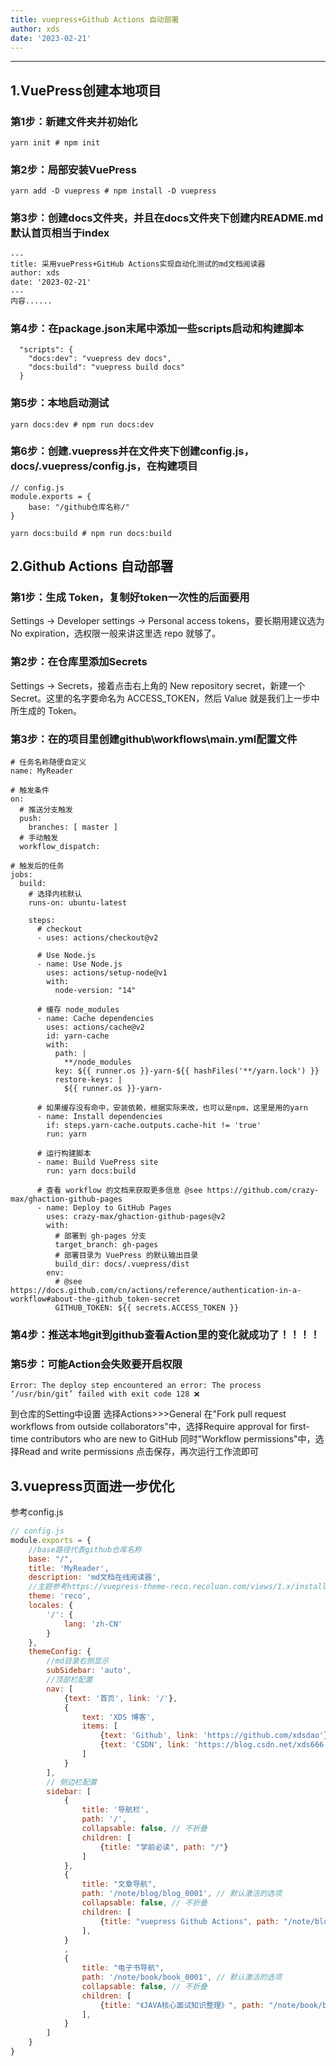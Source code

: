 ```yaml
---
title: vuepress+Github Actions 自动部署
author: xds
date: '2023-02-21'
---
```

------

## 1.VuePress创建本地项目

### 第1步：新建文件夹并初始化
```shell
yarn init # npm init
```
### 第2步：局部安装VuePress
```shell
yarn add -D vuepress # npm install -D vuepress
```
### 第3步：创建docs文件夹，并且在docs文件夹下创建内README.md默认首页相当于index
```txt
---
title: 采用vuePress+GitHub Actions实现自动化测试的md文档阅读器
author: xds
date: '2023-02-21'
---
内容......
```
### 第4步：在package.json末尾中添加一些scripts启动和构建脚本
```shell
  "scripts": {
    "docs:dev": "vuepress dev docs",
    "docs:build": "vuepress build docs"
  }
```
### 第5步：本地启动测试
```shell
yarn docs:dev # npm run docs:dev
```
### 第6步：创建.vuepress并在文件夹下创建config.js，docs/.vuepress/config.js，在构建项目
```shell
// config.js
module.exports = {
    base: "/github仓库名称/"
}
```
```shell
yarn docs:build # npm run docs:build
```
## 2.Github Actions 自动部署

### 第1步：生成 Token，复制好token一次性的后面要用
Settings -> Developer settings -> Personal access tokens，要长期用建议选为 No expiration，选权限一般来讲这里选 repo 就够了。
### 第2步：在仓库里添加Secrets
Settings -> Secrets，接着点击右上角的 New repository secret，新建一个 Secret。这里的名字要命名为 ACCESS_TOKEN，然后 Value 就是我们上一步中所生成的 Token。
### 第3步：在的项目里创建github\workflows\main.yml配置文件
```shell
# 任务名称随便自定义
name: MyReader

# 触发条件
on:
  # 推送分支触发
  push:
    branches: [ master ]
  # 手动触发
  workflow_dispatch:

# 触发后的任务
jobs:
  build:
    # 选择内核默认
    runs-on: ubuntu-latest

    steps:
      # checkout
      - uses: actions/checkout@v2

      # Use Node.js
      - name: Use Node.js
        uses: actions/setup-node@v1
        with:
          node-version: "14"

      # 缓存 node_modules
      - name: Cache dependencies
        uses: actions/cache@v2
        id: yarn-cache
        with:
          path: |
            **/node_modules
          key: ${{ runner.os }}-yarn-${{ hashFiles('**/yarn.lock') }}
          restore-keys: |
            ${{ runner.os }}-yarn-

      # 如果缓存没有命中，安装依赖，根据实际来改，也可以是npm，这里是用的yarn
      - name: Install dependencies
        if: steps.yarn-cache.outputs.cache-hit != 'true'
        run: yarn

      # 运行构建脚本
      - name: Build VuePress site
        run: yarn docs:build

      # 查看 workflow 的文档来获取更多信息 @see https://github.com/crazy-max/ghaction-github-pages
      - name: Deploy to GitHub Pages
        uses: crazy-max/ghaction-github-pages@v2
        with:
          # 部署到 gh-pages 分支
          target_branch: gh-pages
          # 部署目录为 VuePress 的默认输出目录
          build_dir: docs/.vuepress/dist
        env:
          # @see https://docs.github.com/cn/actions/reference/authentication-in-a-workflow#about-the-github_token-secret
          GITHUB_TOKEN: ${{ secrets.ACCESS_TOKEN }}
```
### 第4步：推送本地git到github查看Action里的变化就成功了！！！！
### 第5步：可能Action会失败要开启权限
```shell
Error: The deploy step encountered an error: The process ‘/usr/bin/git’ failed with exit code 128 ❌
```
到仓库的Setting中设置
选择Actions>>>General
在"Fork pull request workflows from outside collaborators"中，选择Require approval for first-time contributors who are new to GitHub
同时"Workflow permissions"中，选择Read and write permissions
点击保存，再次运行工作流即可

## 3.vuepress页面进一步优化
参考config.js
```js
// config.js
module.exports = {
    //base路径代表github仓库名称
    base: "/",
    title: 'MyReader',
    description: 'md文档在线阅读器',
    //主题参考https://vuepress-theme-reco.recoluan.com/views/1.x/installUse.html
    theme: 'reco',
    locales: {
        '/': {
            lang: 'zh-CN'
        }
    },
    themeConfig: {
        //md目录右侧显示
        subSidebar: 'auto',
        //顶部栏配置
        nav: [
            {text: '首页', link: '/'},
            {
                text: 'XDS 博客',
                items: [
                    {text: 'Github', link: 'https://github.com/xdsdao'},
                    {text: 'CSDN', link: 'https://blog.csdn.net/xds666'}
                ]
            }
        ],
        // 侧边栏配置
        sidebar: [
            {
                title: '导航栏',
                path: '/',
                collapsable: false, // 不折叠
                children: [
                    {title: "学前必读", path: "/"}
                ]
            },
            {
                title: "文章导航",
                path: '/note/blog/blog_0001', // 默认激活的选项
                collapsable: false, // 不折叠
                children: [
                    {title: "vuepress Github Actions", path: "/note/blog/blog_0001"}
                ],
            }
            ,
            {
                title: "电子书导航",
                path: '/note/book/book_0001', // 默认激活的选项
                collapsable: false, // 不折叠
                children: [
                    {title: "《JAVA核心面试知识整理》", path: "/note/book/book_0001"}
                ],
            }
        ]
    }
}
```